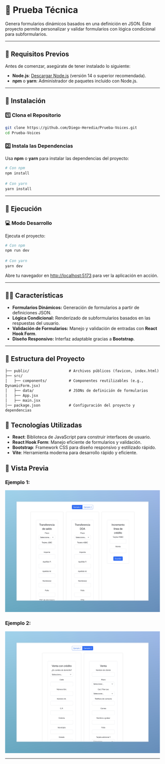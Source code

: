 # 🧐 **Prueba Técnica**  
Genera formularios dinámicos basados en una definición en JSON. Este proyecto permite personalizar y validar formularios con lógica condicional para subformularios.

---

## 📖 **Requisitos Previos**  
Antes de comenzar, asegúrate de tener instalado lo siguiente:

- **Node.js**: [Descargar Node.js](https://nodejs.org) (versión 14 o superior recomendada).  
- **npm** o **yarn**: Administrador de paquetes incluido con Node.js.

---

## 🚦 **Instalación**  

### 1️⃣ **Clona el Repositorio**  
```bash
git clone https://github.com/Diego-Heredia/Prueba-Voices.git
cd Prueba-Voices
```

### 2️⃣ **Instala las Dependencias**  
Usa **npm** o **yarn** para instalar las dependencias del proyecto:  
```bash
# Con npm
npm install

# Con yarn
yarn install
```

---

## 🚀 **Ejecución**  

### 💻 **Modo Desarrollo**  
Ejecuta el proyecto:  
```bash
# Con npm
npm run dev

# Con yarn
yarn dev
```  
Abre tu navegador en [http://localhost:5173](http://localhost:5173) para ver la aplicación en acción.  

---

## 🧑‍🍳 **Características**  
- **Formularios Dinámicos:** Generación de formularios a partir de definiciones JSON.  
- **Lógica Condicional:** Renderizado de subformularios basados en las respuestas del usuario.  
- **Validación de Formularios:** Manejo y validación de entradas con **React Hook Form**.  
- **Diseño Responsivo:** Interfaz adaptable gracias a **Bootstrap**.  

---

## 📂 **Estructura del Proyecto**  

```plaintext
├── public/                  # Archivos públicos (favicon, index.html)
├── src/
│   ├── components/          # Componentes reutilizables (e.g., DynamicForm.jsx)
│   ├── data/                # JSONs de definición de formularios
│   ├── App.jsx              
│   ├── main.jsx            
│── package.json             # Configuración del proyecto y dependencias
```



## 📖 **Tecnologías Utilizadas**  
- **React**: Biblioteca de JavaScript para construir interfaces de usuario.  
- **React Hook Form**: Manejo eficiente de formularios y validación.  
- **Bootstrap**: Framework CSS para diseño responsivo y estilizado rápido.  
- **Vite**: Herramienta moderna para desarrollo rápido y eficiente.  


## 📸 **Vista Previa**  
### Ejemplo 1:  
![Formulario Dinámico](public/images/Ejemplo1.jpeg)  

### Ejemplo 2:  
![Subformularios Condicionales](public/images/Ejemplo2.jpeg)

---